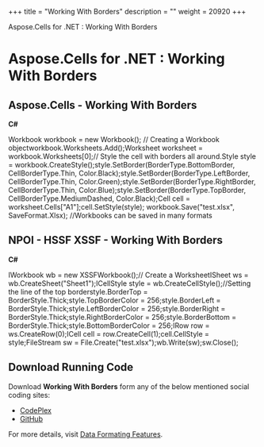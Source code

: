 +++
title = "Working With Borders" 
description = "" 
weight = 20920 
+++

Aspose.Cells for .NET : Working With Borders  

# Aspose.Cells for .NET : Working With Borders


## Aspose.Cells - Working With Borders

**C#**

Workbook workbook = new Workbook(); // Creating a Workbook objectworkbook.Worksheets.Add();Worksheet worksheet = workbook.Worksheets\[0\];// Style the cell with borders all around.Style style = workbook.CreateStyle();style.SetBorder(BorderType.BottomBorder, CellBorderType.Thin, Color.Black);style.SetBorder(BorderType.LeftBorder, CellBorderType.Thin, Color.Green);style.SetBorder(BorderType.RightBorder, CellBorderType.Thin, Color.Blue);style.SetBorder(BorderType.TopBorder, CellBorderType.MediumDashed, Color.Black);Cell cell = worksheet.Cells\["A1"\];cell.SetStyle(style);            workbook.Save("test.xlsx", SaveFormat.Xlsx); //Workbooks can be saved in many formats

## NPOI - HSSF XSSF - Working With Borders

**C#**

IWorkbook wb = new XSSFWorkbook();// Create a WorksheetISheet ws = wb.CreateSheet("Sheet1");ICellStyle style = wb.CreateCellStyle();//Setting the line of the top borderstyle.BorderTop = BorderStyle.Thick;style.TopBorderColor = 256;style.BorderLeft = BorderStyle.Thick;style.LeftBorderColor = 256;style.BorderRight = BorderStyle.Thick;style.RightBorderColor = 256;style.BorderBottom = BorderStyle.Thick;style.BottomBorderColor = 256;IRow row = ws.CreateRow(0);ICell cell = row.CreateCell(1);cell.CellStyle = style;FileStream sw = File.Create("test.xlsx");wb.Write(sw);sw.Close();

## Download Running Code

Download **Working With Borders** form any of the below mentioned social coding sites:

*   [CodePlex](https://asposenpoi.codeplex.com/downloads/get/1508248)
*   [GitHub](https://github.com/aspose-cells/Aspose.Cells-for-.NET/releases/download/Aspose.Cells_Vs_NPOI_HWPF_and_XWPF_v1.1/Working.With.Borders.zip)

For more details, visit [Data Formating Features](http://www.aspose.com/docs/display/cellsjava/Working+with+Data+Formatting).

